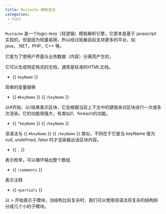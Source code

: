 ```yaml
---
title: Mustache 模板语法
categories:
 - Vue2
---
```


<!-- more -->



`Mustache` 是一个logic-less（轻逻辑）模板解析引擎，它原本是基于 javascript 实现的，但是因为轻量易用，所以经过拓展目前支持更多的平台，如 java，.NET，PHP，C++ 等。

它是为了使用户界面与业务数据（内容）分离而产生的，

它可以生成特定格式的文档，通常是标准的HTML文档。

* {{ `keyName` }}

简单的变量替换

<!-- ::: v-pre
{{ keyName }}
::: -->

* {{ `#keyName` }} {{ `/keyName` }}

以#开始、以/结束表示区块，它会根据当前上下文中的键值来对区块进行一次或多次渲染。它的功能很强大，有类似if、foreach的功能。

* {{ `^keyName` }} {{ `/keyName` }}

该语法与 {{ `#keyName` }} {{ `/keyName` }} 类似，不同在于它是当 keyName 值为 null, undefined, false 时才渲染输出该区块内容。

* {{ `.` }}

表示枚举，可以循环输出整个数组

* {{ `!comments` }}

表示注释

* {{ `>partials` }}

以 > 开始表示子模块，当结构比较复杂时，我们可以使用该语法将复杂的结构拆分成几个小的子模块。
